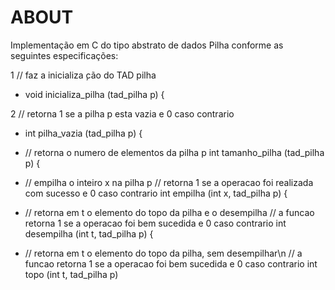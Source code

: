 # ABOUT

Implementação em C do tipo abstrato de dados Pilha conforme as seguintes especificações: 

  1 // faz a inicializa ̧cão do TAD pilha
  - void inicializa_pilha (tad_pilha p) {

  2 // retorna 1 se a pilha p esta vazia e 0 caso contrario
  - int pilha_vazia (tad_pilha p) {

  - // retorna o numero de elementos da pilha p
  int tamanho_pilha (tad_pilha p) {

  - // empilha o inteiro x na pilha p
  // retorna 1 se a operacao foi realizada com sucesso e 0 caso contrario
  int empilha (int x, tad_pilha p) {

  - // retorna em t o elemento do topo da pilha e o desempilha
  // a funcao retorna 1 se a operacao foi bem sucedida e 0 caso contrario
  int desempilha (int t, tad_pilha p) {

  - // retorna em t o elemento do topo da pilha, sem desempilhar\n
  // a funcao retorna 1 se a operacao foi bem sucedida e 0 caso contrario
  int topo (int t, tad_pilha p) 
